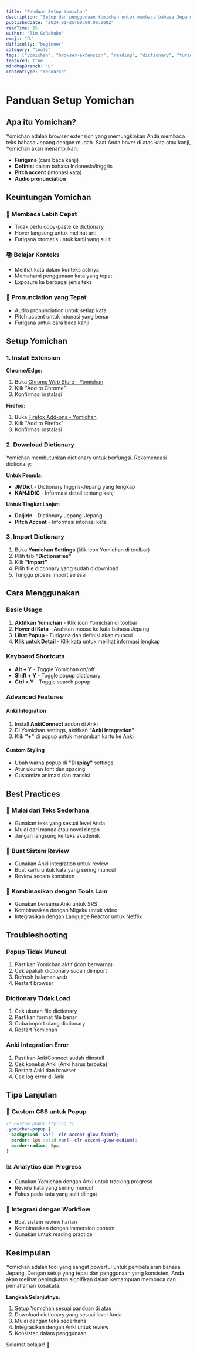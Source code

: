 ```yaml
---
title: "Panduan Setup Yomichan"
description: "Setup dan penggunaan Yomichan untuk membaca bahasa Jepang dengan hover dictionary dan furigana generation."
publishedDate: "2024-01-25T00:00:00.000Z"
readTime: 15
author: "Tim GoRakuDo"
emoji: "🔍"
difficulty: "beginner"
category: "tools"
tags: ["yomichan", "browser-extension", "reading", "dictionary", "furigana"]
featured: true
mindMapBranch: "D"
contentType: "resource"
---
```


# Panduan Setup Yomichan

## Apa itu Yomichan?

Yomichan adalah browser extension yang memungkinkan Anda membaca teks bahasa Jepang dengan mudah. Saat Anda hover di atas kata atau kanji, Yomichan akan menampilkan:

- **Furigana** (cara baca kanji)
- **Definisi** dalam bahasa Indonesia/Inggris
- **Pitch accent** (intonasi kata)
- **Audio pronunciation**

## Keuntungan Yomichan

### 🎯 **Membaca Lebih Cepat**

- Tidak perlu copy-paste ke dictionary
- Hover langsung untuk melihat arti
- Furigana otomatis untuk kanji yang sulit

### 📚 **Belajar Konteks**

- Melihat kata dalam konteks aslinya
- Memahami penggunaan kata yang tepat
- Exposure ke berbagai jenis teks

### 🎵 **Pronunciation yang Tepat**

- Audio pronunciation untuk setiap kata
- Pitch accent untuk intonasi yang benar
- Furigana untuk cara baca kanji

## Setup Yomichan

### 1. Install Extension

**Chrome/Edge:**

1. Buka [Chrome Web Store - Yomichan](https://chrome.google.com/webstore/detail/yomichan/ogmnaimimemjmbakcfefmnahgdfhfami)
2. Klik "Add to Chrome"
3. Konfirmasi instalasi

**Firefox:**

1. Buka [Firefox Add-ons - Yomichan](https://addons.mozilla.org/en-US/firefox/addon/yomichan/)
2. Klik "Add to Firefox"
3. Konfirmasi instalasi

### 2. Download Dictionary

Yomichan membutuhkan dictionary untuk berfungsi. Rekomendasi dictionary:

**Untuk Pemula:**

- **JMDict** - Dictionary Inggris-Jepang yang lengkap
- **KANJIDIC** - Informasi detail tentang kanji

**Untuk Tingkat Lanjut:**

- **Daijirin** - Dictionary Jepang-Jepang
- **Pitch Accent** - Informasi intonasi kata

### 3. Import Dictionary

1. Buka **Yomichan Settings** (klik icon Yomichan di toolbar)
2. Pilih tab **"Dictionaries"**
3. Klik **"Import"**
4. Pilih file dictionary yang sudah didownload
5. Tunggu proses import selesai

## Cara Menggunakan

### Basic Usage

1. **Aktifkan Yomichan** - Klik icon Yomichan di toolbar
2. **Hover di Kata** - Arahkan mouse ke kata bahasa Jepang
3. **Lihat Popup** - Furigana dan definisi akan muncul
4. **Klik untuk Detail** - Klik kata untuk melihat informasi lengkap

### Keyboard Shortcuts

- **Alt + Y** - Toggle Yomichan on/off
- **Shift + Y** - Toggle popup dictionary
- **Ctrl + Y** - Toggle search popup

### Advanced Features

#### Anki Integration

1. Install **AnkiConnect** addon di Anki
2. Di Yomichan settings, aktifkan **"Anki Integration"**
3. Klik **"+"** di popup untuk menambah kartu ke Anki

#### Custom Styling

- Ubah warna popup di **"Display"** settings
- Atur ukuran font dan spacing
- Customize animasi dan transisi

## Best Practices

### 🎯 **Mulai dari Teks Sederhana**

- Gunakan teks yang sesuai level Anda
- Mulai dari manga atau novel ringan
- Jangan langsung ke teks akademik

### 📝 **Buat Sistem Review**

- Gunakan Anki integration untuk review
- Buat kartu untuk kata yang sering muncul
- Review secara konsisten

### 🔄 **Kombinasikan dengan Tools Lain**

- Gunakan bersama Anki untuk SRS
- Kombinasikan dengan Migaku untuk video
- Integrasikan dengan Language Reactor untuk Netflix

## Troubleshooting

### Popup Tidak Muncul

1. Pastikan Yomichan aktif (icon berwarna)
2. Cek apakah dictionary sudah diimport
3. Refresh halaman web
4. Restart browser

### Dictionary Tidak Load

1. Cek ukuran file dictionary
2. Pastikan format file benar
3. Coba import ulang dictionary
4. Restart Yomichan

### Anki Integration Error

1. Pastikan AnkiConnect sudah diinstall
2. Cek koneksi Anki (Anki harus terbuka)
3. Restart Anki dan browser
4. Cek log error di Anki

## Tips Lanjutan

### 🎨 **Custom CSS untuk Popup**

```css
/* Custom popup styling */
.yomichan-popup {
  background: var(--clr-accent-glow-faint);
  border: 1px solid var(--clr-accent-glow-medium);
  border-radius: 8px;
}
```

### 📊 **Analytics dan Progress**

- Gunakan Yomichan dengan Anki untuk tracking progress
- Review kata yang sering muncul
- Fokus pada kata yang sulit diingat

### 🔗 **Integrasi dengan Workflow**

- Buat sistem review harian
- Kombinasikan dengan immersion content
- Gunakan untuk reading practice

## Kesimpulan

Yomichan adalah tool yang sangat powerful untuk pembelajaran bahasa Jepang. Dengan setup yang tepat dan penggunaan yang konsisten, Anda akan melihat peningkatan signifikan dalam kemampuan membaca dan pemahaman kosakata.

**Langkah Selanjutnya:**

1. Setup Yomichan sesuai panduan di atas
2. Download dictionary yang sesuai level Anda
3. Mulai dengan teks sederhana
4. Integrasikan dengan Anki untuk review
5. Konsisten dalam penggunaan

Selamat belajar! 🎉
